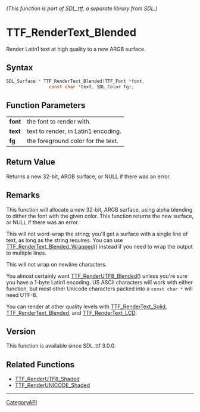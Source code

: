 ###### (This function is part of SDL_ttf, a separate library from SDL.)
# TTF_RenderText_Blended

Render Latin1 text at high quality to a new ARGB surface.

## Syntax

```c
SDL_Surface * TTF_RenderText_Blended(TTF_Font *font,
                const char *text, SDL_Color fg);

```

## Function Parameters

|              |                                     |
| ------------ | ----------------------------------- |
| **font**     | the font to render with.            |
| **text**     | text to render, in Latin1 encoding. |
| **fg**       | the foreground color for the text.  |

## Return Value

Returns a new 32-bit, ARGB surface, or NULL if there was an error.

## Remarks

This function will allocate a new 32-bit, ARGB surface, using alpha
blending to dither the font with the given color. This function returns the
new surface, or NULL if there was an error.

This will not word-wrap the string; you'll get a surface with a single line
of text, as long as the string requires. You can use
[TTF_RenderText_Blended_Wrapped](TTF_RenderText_Blended_Wrapped)() instead
if you need to wrap the output to multiple lines.

This will not wrap on newline characters.

You almost certainly want
[TTF_RenderUTF8_Blended](TTF_RenderUTF8_Blended)() unless you're sure you
have a 1-byte Latin1 encoding. US ASCII characters will work with either
function, but most other Unicode characters packed into a `const char *`
will need UTF-8.

You can render at other quality levels with
[TTF_RenderText_Solid](TTF_RenderText_Solid),
[TTF_RenderText_Blended](TTF_RenderText_Blended), and
[TTF_RenderText_LCD](TTF_RenderText_LCD).

## Version

This function is available since SDL_ttf 3.0.0.

## Related Functions

* [TTF_RenderUTF8_Shaded](TTF_RenderUTF8_Shaded)
* [TTF_RenderUNICODE_Shaded](TTF_RenderUNICODE_Shaded)

----
[CategoryAPI](CategoryAPI)

